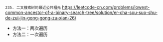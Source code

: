
`235. 二叉搜索树的最近公共祖先` https://leetcode-cn.com/problems/lowest-common-ancestor-of-a-binary-search-tree/solution/er-cha-sou-suo-shu-de-zui-jin-gong-gong-zu-xian-26/
- 方法一：两次遍历
- 方法二：一次遍历
